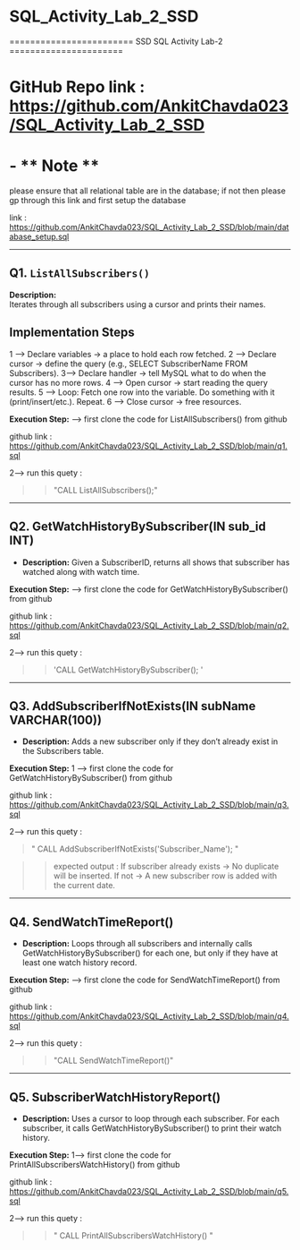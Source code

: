 # SQL_Activity_Lab_2_SSD



======================== SSD SQL Activity Lab-2 ======================

# GitHub Repo link : https://github.com/AnkitChavda023/SQL_Activity_Lab_2_SSD

# - ** Note **
please ensure that all relational table are in the database; 
if not then please gp through this link and first setup the database

link : https://github.com/AnkitChavda023/SQL_Activity_Lab_2_SSD/blob/main/database_setup.sql

-----------------------------------------------------------------------------------------------------

## Q1. `ListAllSubscribers()`

**Description:**  
Iterates through all subscribers using a cursor and prints their names.  

## **Implementation Steps**
1 --> Declare variables → a place to hold each row fetched.
2 --> Declare cursor → define the query (e.g., SELECT SubscriberName FROM Subscribers).
3--> Declare handler → tell MySQL what to do when the cursor has no more rows.
4 --> Open cursor → start reading the query results.
5 --> Loop:
      Fetch one row into the variable.
      Do something with it (print/insert/etc.).
      Repeat.
6 --> Close cursor → free resources.

**Execution Step:**
--> first clone the code for ListAllSubscribers() from github

github link : https://github.com/AnkitChavda023/SQL_Activity_Lab_2_SSD/blob/main/q1.sql

 2--> run this quety :
 >>  "CALL ListAllSubscribers();"


----------------------------------------------------------------------------------------------------


## Q2. GetWatchHistoryBySubscriber(IN sub_id INT)

- **Description:**
Given a SubscriberID, returns all shows that subscriber has watched along with watch time.

**Execution Step:**
--> first clone the code for GetWatchHistoryBySubscriber(<subscriberId>) from github


github link : https://github.com/AnkitChavda023/SQL_Activity_Lab_2_SSD/blob/main/q2.sql

2--> run this quety :
>> 'CALL GetWatchHistoryBySubscriber(<subscriberId>); '


-----------------------------------------------------------------------------------------------------

## Q3. AddSubscriberIfNotExists(IN subName VARCHAR(100))
- **Description:**
Adds a new subscriber only if they don’t already exist in the Subscribers table.

**Execution Step:**
1 --> first clone the code for GetWatchHistoryBySubscriber(<subscriberId>) from github

github link : https://github.com/AnkitChavda023/SQL_Activity_Lab_2_SSD/blob/main/q3.sql

2--> run this quety :
  > " CALL AddSubscriberIfNotExists('Subscriber_Name'); "

>> expected output :
If subscriber already exists → No duplicate will be inserted.
If not → A new subscriber row is added with the current date.


-------------------------------------------------------------------------------------------------------

## Q4. SendWatchTimeReport()

- **Description:**
Loops through all subscribers and internally calls GetWatchHistoryBySubscriber() for each one, but only if they have at least one watch history record.


**Execution Step:**
--> first clone the code for SendWatchTimeReport() from github

github link : https://github.com/AnkitChavda023/SQL_Activity_Lab_2_SSD/blob/main/q4.sql

2--> run this quety :
 >> "CALL SendWatchTimeReport()"

---------------------------------------------------------------------------------------------------------

##  Q5. SubscriberWatchHistoryReport()

- **Description:**
Uses a cursor to loop through each subscriber. For each subscriber, it calls GetWatchHistoryBySubscriber() to print their watch history.

**Execution Step:**
1--> first clone the code for PrintAllSubscribersWatchHistory(<subscriberId>) from github

github link : https://github.com/AnkitChavda023/SQL_Activity_Lab_2_SSD/blob/main/q5.sql

2--> run this quety :
 >> " CALL PrintAllSubscribersWatchHistory() " 
